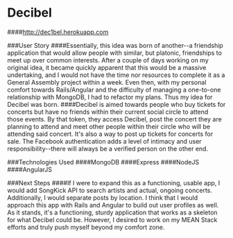 # Decibel

####http://dec1bel.herokuapp.com

###User Story
####Essentially, this idea was born of another--a friendship application that would allow people with similar, but platonic, friendships to meet up over common interests. After a couple of days working on my original idea, it became quickly apparent that this would be a massive undertaking, and I would not have the time nor resources to complete it as a General Assembly project within a week. Even then, with my personal comfort towards Rails/Angular and the difficulty of managing a one-to-one relationship with MongoDB, I had to refactor my plans. Thus my idea for Decibel was born.
####Decibel is aimed towards people who buy tickets for concerts but have no friends within their current social circle to attend those events. By that token, they access Decibel, post the concert they are planning to attend and meet other people within their circle who will be attending said concert. It's also a way to post up tickets for concerts for sale. The Facebook authentication adds a level of intimacy and user responsibility--there will always be a verified person on the other end.

###Technologies Used
####MongoDB
####Express
####NodeJS
####AngularJS

###Next Steps
####If I were to expand this as a functioning, usable app, I would add SongKick API to search artists and actual, ongoing concerts. Additionally, I would separate posts by location. I think that I would approach this app with Rails and Angular to build out user profiles as well. As it stands, it's a functioning, sturdy application that works as a skeleton for what Decibel could be. However, I desired to work on my MEAN Stack efforts and truly push myself beyond my comfort zone.
